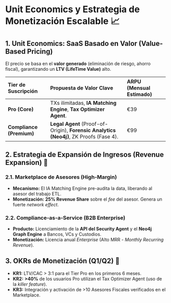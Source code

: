 # Unit Economics y Estrategia de Monetización Escalable 📈

## 1. Unit Economics: SaaS Basado en Valor (Value-Based Pricing)

El precio se basa en el **valor generado** (eliminación de riesgo, ahorro fiscal), garantizando un **LTV (LifeTime Value)** alto.

| Tier de Suscripción | Propuesta de Valor Clave | ARPU (Mensual Estimado) |
| :--- | :--- | :--- |
| **Pro (Core)** | TXs ilimitadas, **IA Matching Engine**, **Tax Optimizer Agent**. | €39 |
| **Compliance (Premium)** | **Legal Agent** (Proof-of-Origin), **Forensic Analytics (Neo4j)**, ZK Proofs (Fase 4). | €99 |

## 2. Estrategia de Expansión de Ingresos (Revenue Expansion) 💸

### 2.1. Marketplace de Asesores (High-Margin)
* **Mecanismo:** El IA Matching Engine pre-audita la data, liberando al asesor del trabajo ETL.
* **Monetización:** **25% Revenue Share** sobre el *fee* del asesor. Genera un fuerte *network effect*.

### 2.2. Compliance-as-a-Service (B2B Enterprise)
* **Producto:** Licenciamiento de la **API del Security Agent** y el **Neo4j Graph Engine** a Bancos, VCs y Custodios.
* **Monetización:** Licencia anual *Enterprise* (Alto MRR - *Monthly Recurring Revenue*).

## 3. OKRs de Monetización (Q1/Q2) 🎯

* **KR1:** LTV/CAC > 3:1 para el Tier Pro en los primeros 6 meses.
* **KR2:** **>40%** de los usuarios Pro utilizan el Tax Optimizer Agent (uso de la *killer feature*).
* **KR3:** Integración y activación de >10 Asesores Fiscales verificados en el Marketplace.
